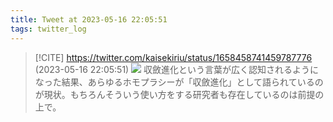 ```yaml
---
title: Tweet at 2023-05-16 22:05:51
tags: twitter_log
---
```


> [!CITE] https://twitter.com/kaisekiriu/status/1658458741459787776 (2023-05-16 22:05:51)
> ![](https://twitter.com/kaisekiriu/status/1658458741459787776)
> 収斂進化という言葉が広く認知されるようになった結果、あらゆるホモプラシーが「収斂進化」として語られているのが現状。もちろんそういう使い方をする研究者も存在しているのは前提の上で。
